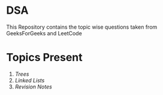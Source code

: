 # DSA
This Repository contains the topic wise questions taken from GeeksForGeeks and LeetCode

# Topics Present
1. *Trees*
2. *Linked Lists*
3. *Revision Notes*

